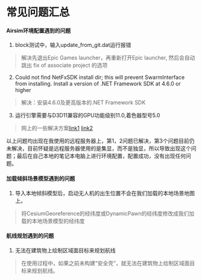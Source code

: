 # 常见问题汇总

#### Airsim环境配置遇到的问题
1. block测试中，输入update_from_git.dat运行报错
> 解决先退出Epic Games launcher，再重新打开Epic launcher, 然后会自动跳出 fix of associate project 的选项

2. Could not find NetFxSDK install dir; this will prevent SwarmInterface from installing. Install a version of .NET Framework SDK at 4.6.0 or higher
> 解决：安装4.6.0及更高版本的.NET Framework SDK

3. 运行引擎需要与D3D11兼容的GPU功能级别11.0,着色器型号5.0
> 网上的一些解决方案[link1](https://blog.csdn.net/cuncaojin/article/details/123243095) [link2](https://tieba.baidu.com/p/7694294862)  

以上问题均出现在我使用的远程服务器上，第1，2问题已解决，第3个问题目前仍未解决，目前怀疑是远程服务器使用的是集显，而不是独显，所以导致出现这个问题；最后在自己本地的笔记本电脑上进行环境配置，配置成功，没有出现任何问题。

#### 加载倾斜场景模型遇到的问题
1. 导入本地倾斜模型后，启动无人机的出生位置不会在我们加载的本地场景地图上。
> 将CesiumGeoreference的经纬度或DynamicPawn的经纬度修改成我们加载的本地场景模型的经纬度

#### 航线规划遇到的问题
1. 无法在建筑物上绘制区域面目标来规划航线
> 在使用过程中，如果之前未构建“安全壳”，就无法在建筑物上绘制区域面目标来规划航线。